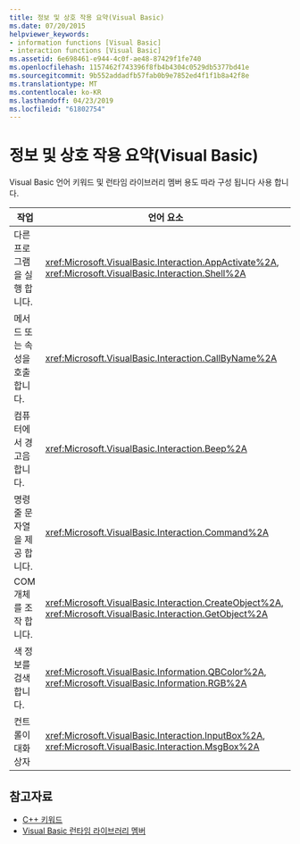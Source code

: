```yaml
---
title: 정보 및 상호 작용 요약(Visual Basic)
ms.date: 07/20/2015
helpviewer_keywords:
- information functions [Visual Basic]
- interaction functions [Visual Basic]
ms.assetid: 6e698461-e944-4c0f-ae48-87429f1fe740
ms.openlocfilehash: 1157462f743396f8fb4b4304c0529db5377bd41e
ms.sourcegitcommit: 9b552addadfb57fab0b9e7852ed4f1f1b8a42f8e
ms.translationtype: MT
ms.contentlocale: ko-KR
ms.lasthandoff: 04/23/2019
ms.locfileid: "61802754"
---
```

# <a name="information-and-interaction-summary-visual-basic"></a>정보 및 상호 작용 요약(Visual Basic)
Visual Basic 언어 키워드 및 런타임 라이브러리 멤버 용도 따라 구성 됩니다 사용 합니다.  
  
|작업|언어 요소|  
|------------|----------------------|  
|다른 프로그램을 실행 합니다.|<xref:Microsoft.VisualBasic.Interaction.AppActivate%2A>, <xref:Microsoft.VisualBasic.Interaction.Shell%2A>|  
|메서드 또는 속성을 호출 합니다.|<xref:Microsoft.VisualBasic.Interaction.CallByName%2A>|  
|컴퓨터에서 경고음 합니다.|<xref:Microsoft.VisualBasic.Interaction.Beep%2A>|  
|명령줄 문자열을 제공 합니다.|<xref:Microsoft.VisualBasic.Interaction.Command%2A>|  
|COM 개체를 조작 합니다.|<xref:Microsoft.VisualBasic.Interaction.CreateObject%2A>, <xref:Microsoft.VisualBasic.Interaction.GetObject%2A>|  
|색 정보를 검색 합니다.|<xref:Microsoft.VisualBasic.Information.QBColor%2A>, <xref:Microsoft.VisualBasic.Information.RGB%2A>|  
|컨트롤이 대화 상자|<xref:Microsoft.VisualBasic.Interaction.InputBox%2A>, <xref:Microsoft.VisualBasic.Interaction.MsgBox%2A>|  
  
## <a name="see-also"></a>참고자료

- [C++ 키워드](../../../visual-basic/language-reference/keywords/index.md)
- [Visual Basic 런타임 라이브러리 멤버](../../../visual-basic/language-reference/runtime-library-members.md)
